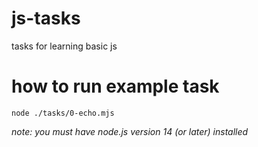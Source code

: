 # js-tasks
tasks for learning basic js

# how to run example task
`node ./tasks/0-echo.mjs`

*note: you must have node.js version 14 (or later) installed*
